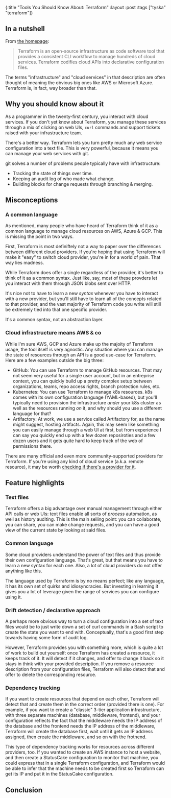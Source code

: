 {:title "Tools You Should Know About: Terraform"
 :layout :post
 :tags ["tyska" "terraform"]}

## In a nutshell

From [the homepage]:

> Terraform is an open-source infrastructure as code software tool that
> provides a consistent CLI workflow to manage hundreds of cloud services.
> Terraform codifies cloud APIs into declarative configuration files.

The terms "infrastructure" and "cloud services" in that description are often
thought of meaning the obvious big ones like AWS or Microsoft Azure. Terraform
is, in fact, way broader than that.

## Why you should know about it

As a programmer in the twenty-first century, you interact with cloud services.
If you don't yet know about Terraform, you manage these services through a mix
of clicking on web UIs, `curl` commands and support tickets raised with your
infrastructure team.

There's a better way. Terraform lets you turn pretty much any web service
configuration into a text file. This is very powerful, because it means you can
manage your web services with git.

git solves a number of problems people typically have with infrastructure:
- Tracking the state of things over time.
- Keeping an audit log of who made what change.
- Building blocks for change requests through branching & merging.

## Misconceptions

### A common language

As mentioned, many people who have heard of Terraform think of it as a common
language to manage cloud resources on AWS, Azure & GCP. This is missing the
point in two ways.

First, Terraform is most definiftely not a way to paper over the differences
between different cloud providers. If you're hoping that using Terraform will
make it "easy" to switch cloud provider, you're in for a world of pain. That
way lies madness.

While Terraform does offer a single regardless of the provider, it's better to
think of it as a common syntax. Just like, say, most of these provders let you
interact with them through JSON blobs sent over HTTP.

It's nice not to have to learn a new _syntax_ whenever you have to interact
with a new provider, but you'll still have to learn all of the concepts related
to that provider, and the vast majority of Terraform code you write will still
be extremely tied into that one specific provider.

It's a common syntax, not an abstraction layer.

### Cloud infrastructure means AWS & co

While I'm sure AWS, GCP and Azure make up the majoity of Terraform usage, the
tool itself is very agnostic. Any situation where you can manage the state of
resources through an API is a good use-case for Terraform. Here are a few
examples outside the big three:

- GitHub: You can use Terraform to manage GitHub resources. That may not seem
  very useful for a single user account, but in an entreprise context, you can
  quickly build up a pretty complex setup between organizations, teams, repo
  access rights, branch protection rules, etc.
- Kubernetes: You can use Terraform to manage k8s resources. k8s comes with its
  own configuration language (YAML-based), but you'll typically need to
  provision the infrastructure _under_ your k8s cluster as well as the resources
  running _on_ it, and why should you use a different language for that?
- Artifactory: At work, we use a service called Artifactory for, as the name
  might suggest, hosting artifacts. Again, this may seem like something you can
  easily manage through a web UI at first, but from experience I can say you
  quickly end up with a few dozen reposiroties and a few dozen users and it gets
  quite hard to keep track of the web of permissions there.

There are many official and even more community-supported providers for
Terraform. If you're using any kind of cloud service (a.k.a. remote resource),
it may be worth [checking if there's a provider for it][providers].

## Feature highlights

### Text files

Terraform offers a big advantage over manual management through either API
calls or web UIs: text files enable all sorts of _process_ automation, as well
as history auditing. This is the main selling point: you can collaborate, you
can share, you can make change requests, and you can have a good view of the
current state by looking at said files.

### Common language

Some cloud providers understand the power of text files and thus provide their
own configuration language. That's great, but that means you have to learn a
new syntax for each one. Also, a lot of cloud providers do not offer anything
like this.

The language used by Terraform is by no means perfect; like any language, it
has its own set of quirks and idiosyncracies. But investing in learning it
gives you a lot of leverage given the range of services you can configure using
it.

### Drift detection / declarative approach

A perhaps more obvious way to turn a cloud configuration into a set of text
files would be to just write down a set of curl commands in a Bash script to
create the state you want to end with. Conceptually, that's a good first step
towards having some form of audit log.

However, Terraform provides you with something more, which is quite a lot of
work to build out yourself: once Terraform has created a resource, it keeps
track of it. It will detect if it changes, and offer to change it back so it
stays in think with your provided description. If you remove a resource
description from your configuration files, Terraform will also detect that and
offer to delete the corresponding resource.

### Dependency tracking

If you want to create resources that depend on each other, Terraform will
detect that and create them in the correct order (provided there is one). For
example, if you want to create a "classic" 3-tier application infrastructure,
with three separate machines (database, middleware, frontend), and your
configuration reflects the fact that the middleware needs the IP address of the
database and the frontend needs the IP address of the middleware, Terraform
will create the database first, wait until it gets an IP address assigned, then
create the middleware, and so on with the frotnend.

This type of dependency tracking works for resources across different
providers, too. If you wanted to create an AWS instance to host a website, and
then create a StatusCake configuration to monitor that machine, you could
express that in a single Terraform configuration, and Terraform would be able
to infer that the machine needs to be created first so Terraform can get its IP
and put it in the StatusCake configuration.

## Conclusion

[the homepage]: https://www.terraform.io
[providers]: https://registry.terraform.io/browse/providers
